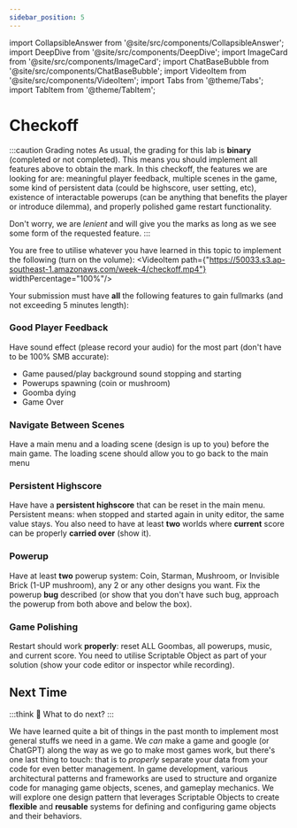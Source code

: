 ```yaml
---
sidebar_position: 5
---
```


import CollapsibleAnswer from '@site/src/components/CollapsibleAnswer';
import DeepDive from '@site/src/components/DeepDive';
import ImageCard from '@site/src/components/ImageCard';
import ChatBaseBubble from '@site/src/components/ChatBaseBubble';
import VideoItem from '@site/src/components/VideoItem';
import Tabs from '@theme/Tabs';
import TabItem from '@theme/TabItem';

# Checkoff

:::caution Grading notes
As usual, the grading for this lab is **binary** (completed or not completed). This means you should implement <span className="orange-bold">all features</span> above to obtain the mark. In this checkoff, the features we are looking for are: meaningful player feedback, multiple scenes in the game, some kind of persistent data (could be highscore, user setting, etc), existence of interactable powerups (can be anything that benefits the player or introduce dilemma), and properly polished game restart functionality.

Don't worry, we are _lenient_ and will give you the marks as long as we see some form of the requested feature.
:::

You are free to utilise whatever you have learned in this topic to implement the following (turn on the volume):
<VideoItem path={"https://50033.s3.ap-southeast-1.amazonaws.com/week-4/checkoff.mp4"} widthPercentage="100%"/>

Your submission must have **all** the following features to gain fullmarks (and not exceeding 5 minutes length):

### Good Player Feedback

Have sound effect (please record your audio) for the most part (don't have to be 100% SMB accurate):

- Game paused/play background sound stopping and starting
- Powerups spawning (coin or mushroom)
- Goomba dying
- Game Over

### Navigate Between Scenes

Have a main menu and a loading scene (design is up to you) before the main game. The loading scene should allow you to go back to the main menu

### Persistent Highscore

Have have a **persistent highscore** that can be reset in the main menu. Persistent means: when stopped and started again in unity editor, the same value stays. You also need to have at least **two** worlds where **current** score can be properly **carried over** (show it).

### Powerup

Have at least **two** powerup system: Coin, Starman, Mushroom, or Invisible Brick (1-UP mushroom), any 2 or any other designs you want. Fix the powerup **bug** described (or show that you don't have such bug, approach the powerup from both above and below the box).

### Game Polishing

Restart should work **properly**: reset ALL Goombas, all powerups, music, and current score. You need to utilise Scriptable Object as part of your solution (show your code editor or inspector while recording).

## Next Time

:::think 🤔
What to do next?
:::

We have learned quite a bit of things in the past month to implement most general stuffs we need in a game. We _can_ make a game and google (or ChatGPT) along the way as we go to make most games work, but there's one last thing to touch: that is to _properly_ separate your data from your code for even better management. In game development, various architectural patterns and frameworks are used to structure and organize code for managing game objects, scenes, and gameplay mechanics. We will explore one design pattern that leverages Scriptable Objects to create **flexible** and **reusable** systems for defining and configuring game objects and their behaviors.
